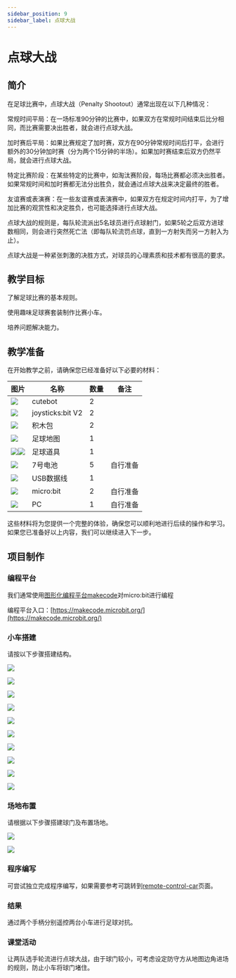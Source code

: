 ```yaml
---
sidebar_position: 9
sidebar_label: 点球大战
---
```


# 点球大战

## 简介

在足球比赛中，点球大战（Penalty Shootout）通常出现在以下几种情况：

常规时间平局：在一场标准90分钟的比赛中，如果双方在常规时间结束后比分相同，而比赛需要决出胜者，就会进行点球大战。

加时赛后平局：如果比赛规定了加时赛，双方在90分钟常规时间后打平，会进行额外的30分钟加时赛（分为两个15分钟的半场）。如果加时赛结束后双方仍然平局，就会进行点球大战。

特定比赛阶段：在某些特定的比赛中，如淘汰赛阶段，每场比赛都必须决出胜者。如果常规时间和加时赛都无法分出胜负，就会通过点球大战来决定最终的胜者。

友谊赛或表演赛：在一些友谊赛或表演赛中，如果双方在规定时间内打平，为了增加比赛的观赏性和决定胜负，也可能选择进行点球大战。

点球大战的规则是，每队轮流派出5名球员进行点球射门，如果5轮之后双方进球数相同，则会进行突然死亡法（即每队轮流罚点球，直到一方射失而另一方射入为止）。

点球大战是一种紧张刺激的决胜方式，对球员的心理素质和技术都有很高的要求。

## 教学目标

了解足球比赛的基本规则。

使用趣味足球赛套装制作比赛小车。

培养问题解决能力。

## 教学准备

在开始教学之前，请确保您已经准备好以下必要的材料：

| **图片** | **名称** | **数量** | **备注** |
| --- | --- | --- | --- |
| ![](https://wiki-media-ef.oss-cn-hongkong.aliyuncs.com/docs/microbit/interesting-case/cutebot-fun-football-game-kit/cases-libraries/images/cutebot.png) | cutebot | 2 |  |
| ![](https://wiki-media-ef.oss-cn-hongkong.aliyuncs.com/docs/microbit/interesting-case/cutebot-fun-football-game-kit/cases-libraries/images/joysticksbit.png) | joysticks:bit V2 | 2 |  |
| ![](https://wiki-media-ef.oss-cn-hongkong.aliyuncs.com/docs/microbit/interesting-case/cutebot-fun-football-game-kit/cases-libraries/images/bricks-pack.png) | 积木包 | 2 |  |
| ![](https://wiki-media-ef.oss-cn-hongkong.aliyuncs.com/docs/microbit/interesting-case/cutebot-fun-football-game-kit/cases-libraries/images/map.png) | 足球地图 | 1 |  |
| ![](https://wiki-media-ef.oss-cn-hongkong.aliyuncs.com/docs/microbit/interesting-case/cutebot-fun-football-game-kit/cases-libraries/images/white-football-props.png)![](https://wiki-media-ef.oss-cn-hongkong.aliyuncs.com/docs/microbit/interesting-case/cutebot-fun-football-game-kit/cases-libraries/images/white-football-props.png) | 足球道具 | 1 |  |
| ![](https://wiki-media-ef.oss-cn-hongkong.aliyuncs.com/docs/microbit/interesting-case/cutebot-fun-football-game-kit/cases-libraries/images/battery.png) | 7号电池 | 5 | 自行准备 |
| ![](https://wiki-media-ef.oss-cn-hongkong.aliyuncs.com/docs/microbit/interesting-case/cutebot-fun-football-game-kit/cases-libraries/images/USB-data-cable.png) | USB数据线 | 1 |   |
| ![](https://wiki-media-ef.oss-cn-hongkong.aliyuncs.com/docs/microbit/interesting-case/cutebot-fun-football-game-kit/cases-libraries/images/microbit.png) | micro:bit | 2 | 自行准备 |
| ![](https://wiki-media-ef.oss-cn-hongkong.aliyuncs.com/docs/microbit/interesting-case/cutebot-fun-football-game-kit/cases-libraries/images/pc.png) | PC | 1 | 自行准备 |

这些材料将为您提供一个完整的体验，确保您可以顺利地进行后续的操作和学习。如果您已准备好以上内容，我们可以继续进入下一步。


## 项目制作

### 编程平台

我们通常使用[图形化编程平台makecode](https://makecode.microbit.org/)对micro:bit进行编程

编程平台入口：[https://makecode.microbit.org/](https://makecode.microbit.org/)

### 小车搭建

请按以下步骤搭建结构。

![](https://wiki-media-ef.oss-cn-hongkong.aliyuncs.com/docs/microbit/interesting-case/cutebot-fun-football-game-kit/cases-libraries/images/football-game-step-01.png)

![](https://wiki-media-ef.oss-cn-hongkong.aliyuncs.com/docs/microbit/interesting-case/cutebot-fun-football-game-kit/cases-libraries/images/football-game-step-02.png)

![](https://wiki-media-ef.oss-cn-hongkong.aliyuncs.com/docs/microbit/interesting-case/cutebot-fun-football-game-kit/cases-libraries/images/football-game-step-03.png)

![](https://wiki-media-ef.oss-cn-hongkong.aliyuncs.com/docs/microbit/interesting-case/cutebot-fun-football-game-kit/cases-libraries/images/football-game-step-04.png)

![](https://wiki-media-ef.oss-cn-hongkong.aliyuncs.com/docs/microbit/interesting-case/cutebot-fun-football-game-kit/cases-libraries/images/football-game-step-05.png)

![](https://wiki-media-ef.oss-cn-hongkong.aliyuncs.com/docs/microbit/interesting-case/cutebot-fun-football-game-kit/cases-libraries/images/football-game-step-06.png)

![](https://wiki-media-ef.oss-cn-hongkong.aliyuncs.com/docs/microbit/interesting-case/cutebot-fun-football-game-kit/cases-libraries/images/football-game-step-07.png)

![](https://wiki-media-ef.oss-cn-hongkong.aliyuncs.com/docs/microbit/interesting-case/cutebot-fun-football-game-kit/cases-libraries/images/football-game-step-08.png)

![](https://wiki-media-ef.oss-cn-hongkong.aliyuncs.com/docs/microbit/interesting-case/cutebot-fun-football-game-kit/cases-libraries/images/football-game-step-09.png)

![](https://wiki-media-ef.oss-cn-hongkong.aliyuncs.com/docs/microbit/interesting-case/cutebot-fun-football-game-kit/cases-libraries/images/football-game-step-10.png)


### 场地布置

请根据以下步骤搭建球门及布置场地。

![](https://wiki-media-ef.oss-cn-hongkong.aliyuncs.com/docs/microbit/interesting-case/cutebot-fun-football-game-kit/cases-libraries/images/football-game-step-11.png)

![](https://wiki-media-ef.oss-cn-hongkong.aliyuncs.com/docs/microbit/interesting-case/cutebot-fun-football-game-kit/cases-libraries/images/football-game-step-12.png)

### 程序编写

可尝试独立完成程序编写，如果需要参考可跳转到[remote-control-car](https://wiki-media-ef.oss-cn-hongkong.aliyuncs.com/docs/microbit/interesting-case/cutebot-fun-football-game-kit/cases-libraries/images/football-game-step-12.png)页面。

### 结果

通过两个手柄分别遥控两台小车进行足球对抗。

### 课堂活动

让两队选手轮流进行点球大战，由于球门较小，可考虑设定防守方从地图边角进场的规则，防止小车将球门堵住。
